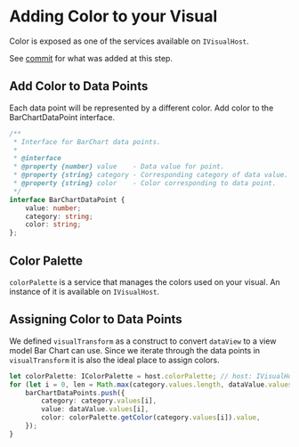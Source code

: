 # Adding Color to your Visual 
Color is exposed as one of the services available on `IVisualHost`.

See [commit](https://github.com/Microsoft/PowerBI-visuals-sampleBarChart/commit/a521bc6b9930f630861dc08e27330030766ae057) for what was added at this step.

## Add Color to Data Points
Each data point will be represented by a different color. Add color to the BarChartDataPoint interface.

```typescript
/**
 * Interface for BarChart data points.
 *
 * @interface
 * @property {number} value    - Data value for point.
 * @property {string} category - Corresponding category of data value.
 * @property {string} color    - Color corresponding to data point.
 */
interface BarChartDataPoint {
    value: number;
    category: string;
    color: string;
};
```

## Color Palette
`colorPalette` is a service that manages the colors used on your visual. An instance of it is available on `IVisualHost`.

## Assigning Color to Data Points
We defined `visualTransform` as a construct to convert `dataView` to a view model Bar Chart can use.
Since we iterate through the data points in `visualTransform` it is also the ideal place to assign colors.

```typescript
let colorPalette: IColorPalette = host.colorPalette; // host: IVisualHost
for (let i = 0, len = Math.max(category.values.length, dataValue.values.length); i < len; i++) {
    barChartDataPoints.push({
        category: category.values[i],
        value: dataValue.values[i],
        color: colorPalette.getColor(category.values[i]).value,
    });
}
```
